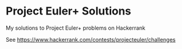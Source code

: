 # Project Euler+ Solutions 

My solutions to Project Euler+ problems on Hackerrank

See https://www.hackerrank.com/contests/projecteuler/challenges

